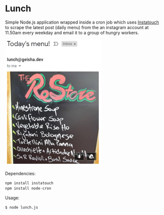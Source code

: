 # Lunch

Simple Node.js application wrapped inside a cron job which uses <a href="https://github.com/drawrowfly/instagram-scraper">Instatouch</a> to scrape the latest post (daily menu) from the an instagram account at 11.50am every weekday and email it to a group of hungry workers.

<img src="https://github.com/andyr00d/Lunch/blob/master/screenshot.PNG?raw=true"/>

Dependencies:
```javascript
npm install instatouch
npm install node-cron
```
Usage:
```sh
$ node lunch.js
```
